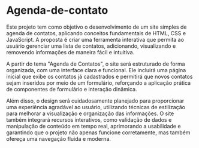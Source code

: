 # Agenda-de-contato
Este projeto tem como objetivo o desenvolvimento de um site simples de agenda de contatos, aplicando conceitos fundamentais de HTML, CSS e JavaScript. A proposta é criar uma ferramenta interativa que permita ao usuário gerenciar uma lista de contatos, adicionando, visualizando e removendo informações de maneira fácil e intuitiva.

A partir do tema "Agenda de Contatos", o site será estruturado de forma organizada, com uma interface clara e funcional. Ele incluirá uma página inicial que exibe os contatos já cadastrados e permitirá que novos contatos sejam inseridos por meio de um formulário, reforçando a aplicação prática de componentes de formulário e interação dinâmica.

Além disso, o design será cuidadosamente planejado para proporcionar uma experiência agradável ao usuário, utilizando técnicas de estilização para melhorar a visualização e organização das informações. O site também integrará recursos interativos, como validação de dados e manipulação de conteúdo em tempo real, aprimorando a usabilidade e garantindo que o projeto não apenas funcione corretamente, mas também ofereça uma navegação fluida e moderna.


